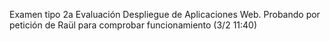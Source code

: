 Examen tipo 2a Evaluación Despliegue de Aplicaciones Web.
Probando por petición de Raül para comprobar funcionamiento (3/2 11:40)
